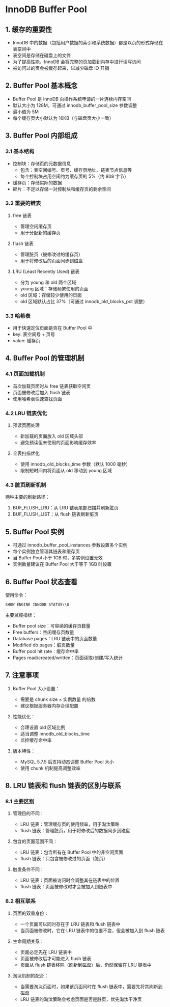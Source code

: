 # InnoDB Buffer Pool

## 1. 缓存的重要性

- InnoDB 中的数据（包括用户数据的索引和系统数据）都是以页的形式存储在表空间中
- 表空间是存储在磁盘上的文件
- 为了提高性能，InnoDB 会将完整的页加载到内存中进行读写访问
- 被访问过的页会被缓存起来，以减少磁盘 IO 开销

## 2. Buffer Pool 基本概念

- Buffer Pool 是 InnoDB 向操作系统申请的一片连续内存空间
- 默认大小为 128M，可通过 innodb_buffer_pool_size 参数调整
- 最小值为 5M
- 每个缓存页大小默认为 16KB（与磁盘页大小一致）

## 3. Buffer Pool 内部组成

### 3.1 基本结构
- 控制块：存储页的元数据信息
  - 包含：表空间编号、页号、缓存页地址、链表节点信息等
  - 每个控制块占用空间约为缓存页的 5%（约 808 字节）
- 缓存页：存储实际的数据
- 碎片：不足以存储一对控制块和缓存页的剩余空间

### 3.2 重要的链表
1. free 链表
   - 管理空闲缓存页
   - 用于分配新的缓存页

2. flush 链表
   - 管理脏页（被修改过的缓存页）
   - 用于将修改后的页面同步到磁盘

3. LRU (Least Recently Used) 链表
   - 分为 young 和 old 两个区域
   - young 区域：存储频繁使用的页面
   - old 区域：存储较少使用的页面
   - old 区域默认占比 37%（可通过 innodb_old_blocks_pct 调整）

### 3.3 哈希表
- 用于快速定位页面是否在 Buffer Pool 中
- key: 表空间号 + 页号
- value: 缓存页

## 4. Buffer Pool 的管理机制

### 4.1 页面加载机制
- 首次加载页面时从 free 链表获取空闲页
- 页面被修改后加入 flush 链表
- 使用哈希表快速查找页面

### 4.2 LRU 链表优化
1. 预读页面处理
   - 新加载的页面放入 old 区域头部
   - 避免预读但未使用的页面影响缓存效率

2. 全表扫描优化
   - 使用 innodb_old_blocks_time 参数（默认 1000 毫秒）
   - 限制短时间内将页面从 old 移动到 young 区域

### 4.3 脏页刷新机制
两种主要的刷新路径：
1. BUF_FLUSH_LRU：从 LRU 链表尾部扫描并刷新脏页
2. BUF_FLUSH_LIST：从 flush 链表刷新脏页

## 5. Buffer Pool 实例

- 可通过 innodb_buffer_pool_instances 参数设置多个实例
- 每个实例独立管理其链表和缓存页
- 当 Buffer Pool 小于 1GB 时，多实例设置无效
- 实例数量建议在 Buffer Pool 大于等于 1GB 时设置

## 6. Buffer Pool 状态查看

使用命令：
```sql
SHOW ENGINE INNODB STATUS\\G
```

主要监控指标：
- Buffer pool size：可容纳的缓存页数量
- Free buffers：空闲缓存页数量
- Database pages：LRU 链表中的页面数量
- Modified db pages：脏页数量
- Buffer pool hit rate：缓存命中率
- Pages read/created/written：页面读取/创建/写入统计

## 7. 注意事项

1. Buffer Pool 大小设置：
   - 需要是 chunk size × 实例数量 的倍数
   - 建议根据服务器内存合理配置

2. 性能优化：
   - 合理设置 old 区域比例
   - 适当调整 innodb_old_blocks_time
   - 监控缓存命中率

3. 版本特性：
   - MySQL 5.7.5 后支持动态调整 Buffer Pool 大小
   - 使用 chunk 机制提高调整效率

## 8. LRU 链表和 flush 链表的区别与联系

### 8.1 主要区别
1. 管理目的不同：
   - LRU 链表：管理缓存页的使用频率，用于淘汰策略
   - flush 链表：管理脏页，用于将修改后的数据同步到磁盘

2. 包含的页面范围不同：
   - LRU 链表：包含所有在 Buffer Pool 中的非空闲页面
   - flush 链表：只包含被修改过的页面（脏页）

3. 触发条件不同：
   - LRU 链表：页面被访问时会调整其在链表中的位置
   - flush 链表：页面被修改时才会被加入到链表中

### 8.2 相互联系
1. 页面的双重身份：
   - 一个页面可以同时存在于 LRU 链表和 flush 链表中
   - 当页面被修改时，它在 LRU 链表中的位置不变，但会被加入到 flush 链表

2. 生命周期关系：
   - 页面必定先在 LRU 链表中
   - 页面被修改后才可能进入 flush 链表
   - 页面从 flush 链表移除（刷新到磁盘）后，仍然保留在 LRU 链表中

3. 淘汰机制的配合：
   - 当需要淘汰页面时，如果该页面同时在 flush 链表中，需要先将其刷新到磁盘
   - LRU 链表的淘汰策略会考虑页面是否是脏页，优先淘汰干净页
